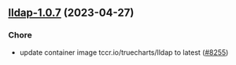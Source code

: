 

## [lldap-1.0.7](https://github.com/truecharts/charts/compare/lldap-1.0.6...lldap-1.0.7) (2023-04-27)

### Chore

- update container image tccr.io/truecharts/lldap to latest ([#8255](https://github.com/truecharts/charts/issues/8255))
  
  